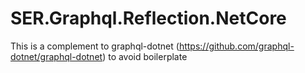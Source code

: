 # SER.Graphql.Reflection.NetCore
This is a complement to graphql-dotnet  (https://github.com/graphql-dotnet/graphql-dotnet) to avoid boilerplate
